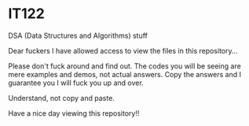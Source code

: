 # IT122
DSA (Data Structures and Algorithms) stuff

Dear fuckers I have allowed access to view the files in this repository...

Please don't fuck around and find out. The codes you will be seeing are mere examples and demos, not actual answers.
Copy the answers and I guarantee you I will fuck you up and over.

Understand, not copy and paste.

Have a nice day viewing this repository!!
